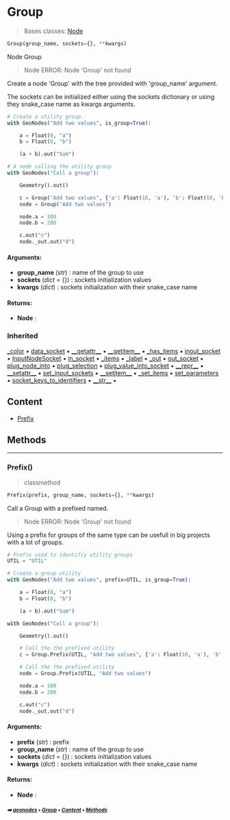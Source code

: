 # Group

> Bases classes: [Node](geono-node.md#node)

``` python
Group(group_name, sockets={}, **kwargs)
```

Node Group

> Node ERROR: Node 'Group' not found

Create a node 'Group' with the tree provided with 'group_name' argument.

The sockets can be initialized either using the sockets dictionary or using they snake_case name
as kwargs arguments.

``` python
# Create a utility group
with GeoNodes("Add two values", is_group=True):

    a = Float(0, "a")
    b = Float(0, "b")

    (a + b).out("Sum")

# A node calling the utility group
with GeoNodes("Call a group"):

    Geometry().out()

    c = Group("Add two values", {'a': Float(10, 'a'), 'b': Float(10, 'b')}).sum
    node = Group("Add two values")

    node.a = 100
    node.b = 200

    c.out("c")
    node._out.out("d")
```

#### Arguments:
- **group_name** (_str_) : name of the group to use
- **sockets** (_dict_ = {}) : sockets initialization values
- **kwargs** (_dict_) : sockets  initialization with their snake_case name



#### Returns:
- **Node** : 

### Inherited

[\_color](geono-node.md#_color) :black_small_square: [data_socket](geono-node.md#data_socket) :black_small_square: [\_\_getattr__](geono-node.md#__getattr__) :black_small_square: [\_\_getitem__](geono-node.md#__getitem__) :black_small_square: [\_has_items](geono-node.md#_has_items) :black_small_square: [inout_socket](geono-node.md#inout_socket) :black_small_square: [InputNodeSocket](geono-node.md#inputnodesocket) :black_small_square: [in_socket](geono-node.md#in_socket) :black_small_square: [\_items](geono-node.md#_items) :black_small_square: [\_label](geono-node.md#_label) :black_small_square: [\_out](geono-node.md#_out) :black_small_square: [out_socket](geono-node.md#out_socket) :black_small_square: [plug_node_into](geono-node.md#plug_node_into) :black_small_square: [plug_selection](geono-node.md#plug_selection) :black_small_square: [plug_value_into_socket](geono-node.md#plug_value_into_socket) :black_small_square: [\_\_repr__](geono-node.md#__repr__) :black_small_square: [\_\_setattr__](geono-node.md#__setattr__) :black_small_square: [set_input_sockets](geono-node.md#set_input_sockets) :black_small_square: [\_\_setitem__](geono-node.md#__setitem__) :black_small_square: [\_set_items](geono-node.md#_set_items) :black_small_square: [set_parameters](geono-node.md#set_parameters) :black_small_square: [socket_keys_to_identifiers](geono-node.md#socket_keys_to_identifiers) :black_small_square: [\_\_str__](geono-node.md#__str__) :black_small_square:

## Content

- [Prefix](geono-group.md#prefix)

## Methods



----------
### Prefix()

> classmethod

``` python
Prefix(prefix, group_name, sockets={}, **kwargs)
```

Call a Group with a prefixed named.

> Node ERROR: Node 'Group' not found

Using a prefix for groups of the same type can be usefull in big projects with
a lot of groups.

``` python
# Prefix used to identifiy utility groups
UTIL = "UTIL"

# Create a group utility
with GeoNodes("Add two values", prefix=UTIL, is_group=True):

    a = Float(0, "a")
    b = Float(0, "b")

    (a + b).out("Sum")

with GeoNodes("Call a group"):

    Geometry().out()

    # Call the the prefixed utility
    c = Group.Prefix(UTIL, "Add two values", {'a': Float(10, 'a'), 'b': Float(10, 'b')}).sum

    # Call the the prefixed utility
    node = Group.Prefix(UTIL, "Add two values")

    node.a = 100
    node.b = 200

    c.out("c")
    node._out.out("d")
```

#### Arguments:
- **prefix** (_str_) : prefix
- **group_name** (_str_) : name of the group to use
- **sockets** (_dict_ = {}) : sockets initialization values
- **kwargs** (_dict_) : sockets  initialization with their snake_case name



#### Returns:
- **Node** :

##### <sub>:arrow_right: [geonodes](index.md#geonodes) :black_small_square: [Group](geono-group.md#group) :black_small_square: [Content](geono-group.md#content) :black_small_square: [Methods](geono-group.md#methods)</sub>